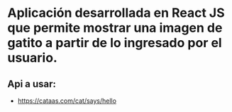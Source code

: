 # Aplicación desarrollada en React JS que permite mostrar una imagen de gatito a partir de lo ingresado por el usuario.

## Api a usar:
- https://cataas.com/cat/says/hello
